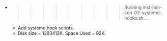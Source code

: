 * >>>>>>>>> Running inst-min-con-03-systemd-hooks.sh ...
  * Add systemd hook scripts.
  * Disk size = 1293412K. Space Used = 92K.
